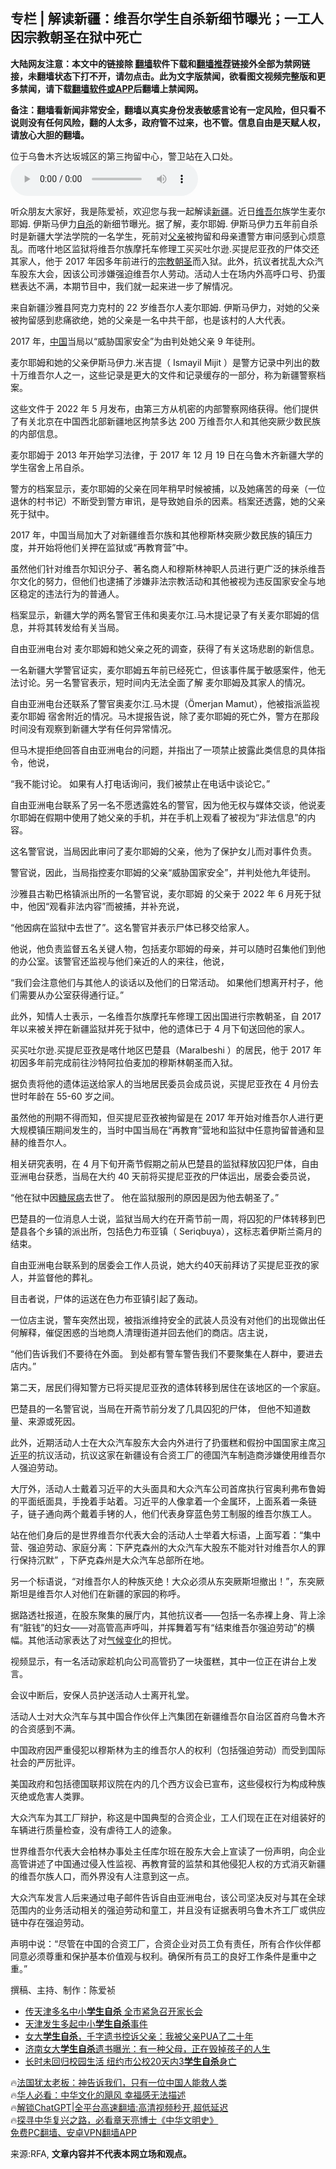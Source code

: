  <!-- 面包屑导航 --> <h2>专栏 | 解读新疆：维吾尔学生自杀新细节曝光；一工人因宗教朝圣在狱中死亡</h2> <p class="notice"><b>大陆网友注意：本文中的链接除 <a href="https://github.com/bannedbook/fanqiang" >翻墙</a>软件下载和<a href="https://github.com/killgcd/justmysocks/blob/master/README.md">翻墙推荐</a>链接外全部为禁网链接，未翻墙状态下打不开，请勿点击。此为文字版禁闻，欲看图文视频完整版和更多禁闻，请下载<a href="https://github.com/bannedbook/fanqiang">翻墙软件或APP</a>后翻墙上禁闻网。</p><p>备注：翻墙看新闻非常安全，翻墙以真实身份发表敏感言论有一定风险，但只看不说则没有任何风险，翻的人太多，政府管不过来，也不管。信息自由是天赋人权，请放心大胆的翻墙。</b></p>  <div class="entry"> <p>位于乌鲁木齐达坂城区的第三拘留中心，警卫站在入口处。                 <audio controls="controls" preload="metadata" src="https://www.rfa.org/mandarin/zhuanlan/jieduxinjiang/xinjiang-06092023101135.html/@@stream" type="audio/mpeg"></audio></p> <p>听众朋友大家好，我是陈爱祯，欢迎您与我一起解读<a href="https://www.bannedbook.org/bnews/tag/%e6%96%b0%e7%96%86/" class="st_tag internal_tag" rel="tag" title="标签 新疆 下的日志">新疆</a>。近日<a href="https://www.bannedbook.org/bnews/tag/%E7%BB%B4%E5%90%BE%E5%B0%94/" class="st_tag internal_tag" rel="tag" title="标签 维吾尔 下的日志">维吾尔</a>族学生麦尔耶姆. 伊斯马伊力<a href="https://www.bannedbook.org/bnews/tag/%e8%87%aa%e6%9d%80/" class="st_tag internal_tag" rel="tag" title="标签 自杀 下的日志">自杀</a>的新细节曝光。据了解，麦尔耶姆. 伊斯马伊力五年前自杀时是新疆大学法学院的一名学生，死前对<a href="https://www.bannedbook.org/bnews/tag/%E7%88%B6%E4%BA%B2/" class="st_tag internal_tag" rel="tag" title="标签 父亲 下的日志">父亲</a>被拘留和母亲遭警方审问感到心烦意乱。而喀什地区监狱将维吾尔族摩托车修理工买买吐尔逊.买提尼亚孜的尸体交还其家人，他于 2017 年因多年前进行的<a href="https://www.bannedbook.org/bnews/tag/%e5%ae%97%e6%95%99/" class="st_tag internal_tag" rel="tag" title="标签 宗教 下的日志">宗教</a><a href="https://www.bannedbook.org/bnews/tag/%E6%9C%9D%E5%9C%A3/" class="st_tag internal_tag" rel="tag" title="标签 朝圣 下的日志">朝圣</a>而入狱。此外，抗议者扰乱大众汽车股东大会，因该公司涉嫌强迫维吾尔人劳动。活动人士在场内外高呼口号、扔蛋糕表达不满，本期节目中，我们就一起来进一步了解情况。</p> <p>来自新疆沙雅县阿克力克村的 22 岁维吾尔人麦尔耶姆. 伊斯马伊力，对她的父亲被拘留感到悲痛欲绝，她的父亲是一名中共干部，也是该村的人大代表。</p> <p>2017 年，<span class='wp_keywordlink_affiliate'><a href="https://www.bannedbook.org/" title="中国" target="_blank">中国</a></span>当局以“威胁国家安全”为由判处她父亲 9 年徒刑。</p> <p>麦尔耶姆和她的父亲伊斯马伊力.米吉提（ Ismayil Mijit ）是警方记录中列出的数十万维吾尔人之一，这些记录是更大的文件和记录缓存的一部分，称为新疆警察档案。</p> <p>这些文件于 2022 年 5 月发布，由第三方从机密的内部警察网络获得。他们提供了有关北京在中国西北部新疆地区拘禁多达 200 万维吾尔人和其他突厥少数民族的内部信息。</p> <p>麦尔耶姆于 2013 年开始学习法律，于 2017 年 12 月 19 日在乌鲁木齐新疆大学的学生宿舍上吊自杀。</p> <p>警方的档案显示，麦尔耶姆的父亲在同年稍早时候被捕，以及她痛苦的母亲（一位退休的村书记）不断受到警方审讯，是导致她自杀的因素。档案还透露，她的父亲死于狱中。</p> <p>2017 年，中国当局加大了对新疆维吾尔族和其他穆斯林突厥少数民族的镇压力度，并开始将他们关押在监狱或“再教育营”中。</p> <p>虽然他们针对维吾尔知识分子、著名商人和穆斯林神职人员进行更广泛的抹杀维吾尔文化的努力，但他们也逮捕了涉嫌非法宗教活动和其他被视为违反国家安全与地区稳定的违法行为的普通人。</p> <p>档案显示，新疆大学的两名警官王伟和奥麦尔江.马木提记录了有关麦尔耶姆的信息，并将其转发给有关当局。                                       </p> <p>自由亚洲电台对 麦尔耶姆和她父亲之死的调查，获得了有关这场悲剧的新信息。</p> <p>一名新疆大学警官证实，麦尔耶姆五年前已经死亡，但该事件属于敏感案件，他无法讨论。另一名警官表示，短时间内无法全面了解 麦尔耶姆及其家人的情况。</p> <p>自由亚洲电台还联系了警官奥麦尔江.马木提（Ömerjan Mamut），他被指派监视 麦尔耶姆 宿舍附近的情况。马木提报告说，除了麦尔耶姆的死亡外，警方在那段时间没有观察到新疆大学有任何异常情况。</p> <p>但马木提拒绝回答自由亚洲电台的问题，并指出了一项禁止披露此类信息的具体指令，他说，</p> <p>“我不能讨论。 如果有人打电话询问，我们被禁止在电话中谈论它。”</p> <p>自由亚洲电台联系了另一名不愿透露姓名的警官，因为他无权与媒体交谈，他说麦尔耶姆在假期中使用了她父亲的手机，并在手机上观看了被视为“非法信息”的内容。</p> <p>这名警官说，当局因此审问了麦尔耶姆的父亲，他为了保护女儿而对事件负责。</p> <p>警官说，因此，当局指控麦尔耶姆的父亲“威胁国家安全”，并判处他九年徒刑。</p> <p>沙雅县古勒巴格镇派出所的一名警官说，麦尔耶姆 的父亲于 2022 年 6 月死于狱中，他因“观看非法内容”而被捕，并补充说，</p> <p>“他因病在监狱中去世了”。这名警官并表示尸体已移交给家人。</p> <p>他说，他负责监督五名关键人物，包括麦尔耶姆的母亲，并可以随时召集他们到他的办公室。该警官还监视与他们亲近的人的来往，他说，</p> <p>“我们会注意他们与其他人的谈话以及他们的日常活动。 如果他们想离开村子，他们需要从办公室获得通行证。”</p> <p>此外，知情人士表示，一名维吾尔族摩托车修理工因出国进行宗教朝圣，自 2017 年以来被关押在新疆监狱并死于狱中，他的遗体已于 4 月下旬送回他的家人。</p> <p>买买吐尔逊.买提尼亚孜是喀什地区巴楚县（Maralbeshi ）的居民，他于 2017 年初因多年前完成前往沙特阿拉伯麦加的穆斯林朝圣而入狱。</p> <p>据负责将他的遗体运送给家人的当地居民委员会成员说，买提尼亚孜在 4 月份去世时年龄在 55-60 岁之间。</p>  <p>虽然他的刑期不得而知，但买提尼亚孜被拘留是在 2017 年开始对维吾尔人进行更大规模镇压期间发生的，当时中国当局在“再教育”营地和监狱中任意拘留普通和显赫的维吾尔人。</p> <p>相关研究表明，在 4 月下旬开斋节假期之前从巴楚县的监狱释放囚犯尸体，自由亚洲电台获悉，当局在大约 40 天前将买提尼亚孜的尸体运出，居委会委员说，</p> <p>“他在狱中因<a href="https://www.bannedbook.org/bnews/tag/%e7%b3%96%e5%b0%bf%e7%97%85/" class="st_tag internal_tag" rel="tag" title="标签 糖尿病 下的日志">糖尿病</a>去世了。 他在监狱服刑的原因是因为他去朝圣了。”</p> <p>巴楚县的一位消息人士说，监狱当局大约在开斋节前一周，将囚犯的尸体转移到巴楚县各个乡镇的派出所，包括色力布亚镇（ Seriqbuya），这标志着伊斯兰斋月的结束。</p> <p>自由亚洲电台联系到的居委会工作人员说，她大约40天前拜访了买提尼亚孜的家人，并监督他的葬礼。</p> <p>目击者说，尸体的运送在色力布亚镇引起了轰动。</p> <p>一位店主说，警车突然出现，被指派维持安全的武装人员没有对他们的出现做出任何解释，催促困惑的当地商人清理街道并回去他们的商店。店主说，</p> <p>“他们告诉我们不要待在外面。 到处都有警车警告我们不要聚集在人群中，要进去店内。”</p> <p>第二天，居民们得知警方已将买提尼亚孜的遗体转移到居住在该地区的一个家庭。</p> <p>巴楚县的一名警官说，当局在开斋节前分发了几具囚犯的尸体， 但他不知道数量、来源或死因。</p> <p>此外，近期活动人士在大众汽车股东大会内外进行了扔蛋糕和假扮中国国家主席<a href="https://www.bannedbook.org/bnews/tag/%e4%b9%a0%e8%bf%91%e5%b9%b3/" class="st_tag internal_tag" rel="tag" title="标签 习近平 下的日志">习近平</a>的抗议活动，抗议这家在新疆设有合资工厂的德国汽车制造商涉嫌使用维吾尔人强迫劳动。</p> <p>大厅外，活动人士戴着习近平的大头面具和大众汽车公司首席执行官奥利弗布鲁姆的平面纸面具，手挽着手站着。习近平的人像拿着一个金属环，上面系着一条链子，链子通向两个戴着手铐的人，他们代表身穿蓝色劳工制服的维吾尔族工人。</p> <p>站在他们身后的是世界维吾尔代表大会的活动人士举着大标语，上面写着：“集中营、强迫劳动、家庭分离：下萨克森州的大众汽车大股东不能对针对维吾尔人的罪行保持沉默” ，下萨克森州是大众汽车总部所在地。</p>  <p>另一个标语说，“对维吾尔人的种族灭绝！大众必须从东突厥斯坦撤出！”，东突厥斯坦是维吾尔人对他们在新疆的家园的称呼。</p> <p>据路透社报道，在股东聚集的展厅内，其他抗议者——包括一名赤裸上身、背上涂有“脏钱”的妇女——对高管高声呼叫，并挥舞着写有“结束维吾尔强迫劳动”的横幅。其他活动家表达了对<span class='wp_keywordlink'><a href="https://www.bannedbook.org/bnews/ssgc/20180904/993719.html" title="《魔鬼在统治着我们的世界(23)：环保主义(上)》" target="_blank">气候变化</a></span>的担忧。</p> <p>视频显示，有一名活动家趁机向公司高管扔了一块蛋糕，其中一位正在讲台上发言。</p> <p>会议中断后，安保人员护送活动人士离开礼堂。</p> <p>活动人士对大众汽车与其中国合作伙伴上汽集团在新疆维吾尔自治区首府乌鲁木齐的合资感到不满。</p> <p>中国政府因严重侵犯以穆斯林为主的维吾尔人的权利（包括强迫劳动）而受到国际社会的严厉批评。</p> <p>美国政府和包括德国联邦议院在内的几个西方议会已宣布，这些侵权行为构成种族灭绝或危害人类罪。</p> <p>大众汽车为其工厂辩护，称这是中国典型的合资企业，工人们现在正在对组装好的车辆进行质量检查，没有虐待工人的迹象。</p> <p>世界维吾尔代表大会柏林办事处主任库尔班在股东大会上宣读了一份声明，向企业高管讲述了中国通过侵入性监视、再教育营的监禁和其他侵犯人权的方式消灭新疆的维吾尔族人口，而外界没有人注意到这一点。</p> <p>大众汽车发言人后来通过电子邮件告诉自由亚洲电台，该公司坚决反对与其在全球范围内的业务活动相关的强迫劳动和童工，并且没有证据表明乌鲁木齐工厂或供应链中存在强迫劳动。</p> <p>声明中说：“尽管在中国的合资工厂，合资企业对员工负有责任，所有合作伙伴都同意必须尊重和保护基本价值观与权利。确保所有员工的良好工作条件是重中之重。”</p> <p>撰稿、主持、制作：陈爱祯</p> <!--<div id="taboola-mid-1"></div>--><ul class='op-related-articles' title='相关阅读'> <li><a href='https://www.bannedbook.org/bnews/ssgc/20230411/1870953.html' target='_blank'>传天津多名中小<b>学生自杀</b> 全市紧急召开家长会</a></li> <li><a href='https://www.bannedbook.org/bnews/renquan/20230411/1870909.html' target='_blank'>天津发生多起中小<b>学生自杀</b>事件</a></li> <li><a href='https://www.bannedbook.org/bnews/lifebaike/20210813/1605484.html' target='_blank'>女大<b>学生自杀</b>，千字遗书控诉父亲：我被父亲PUA了二十年</a></li> <li><a href='https://www.bannedbook.org/bnews/lifebaike/20210401/1517033.html' target='_blank'>济南女大<b>学生自杀</b>遗书曝光：有一种父母，正在毁掉孩子的人生</a></li> <li><a href='https://www.bannedbook.org/bnews/cnnews/20210218/1489291.html' target='_blank'>长时未回归校园生活 纽约市公校20天内3<b>学生自杀</b>身亡</a></li> </ul> <p class="texttj"> 🔥<a href="https://www.bannedbook.org/bnews/ssgc/20230219/1850782.html" target="_blank">法国犹太老板：神告诉我们，只有一位中国人能救人类</a><br/> 🔥<a href="https://www.bannedbook.org/bnews/comments/20220220/1694796.html" target="_blank">华人必看：中华文化的飓风 幸福感无法描述</a><br/> 🔥<a href="https://github.com/bannedbook/fanqiang/wiki/V2ray%E6%9C%BA%E5%9C%BA" target="_blank">解锁ChatGPT|全平台高速翻墙:高清视频秒开,超低延迟</a><br/> 🔥<a href="https://www.bannedbook.org/bnews/comments/20220808/1768773.html" target="_blank">探寻中华复兴之路，必看章天亮博士《中华文明史》</a><br/> <a href="https://github.com/bannedbook/fanqiang/wiki/%E7%A6%81%E9%97%BB%E7%BD%91%E5%AE%89%E5%8D%93%E7%BF%BB%E5%A2%99%E6%96%B0%E9%97%BBAPP" target="_blank">免费PC翻墙、安卓VPN翻墙APP</a><br/> </p> <p>来源:RFA, <strong>文章内容并不代表本网立场和观点。</strong></p><a name='sharetosocial'></a> <div style="margin-bottom:5px;padding-bottom:5px;clear:both"> <div id="archive-pix-1" class="banner-ads"> <!-- AuctionX Display platform tag START --> <div id="27602x728x90x621x_ADSLOT1" clicktrack="%%CLICK_URL_ESC%%"></div>  <!-- AuctionX Display platform tag END --> </div> <div id="archive-pix-2" class="banner-ads"> <!-- AuctionX Display platform tag START --> <div id="27556x300x250x621x_ADSLOT1" clicktrack="%%CLICK_URL_ESC%%" style="margin:0 auto;text-align:center"></div>  <!-- AuctionX Display platform tag END --> </div> </div>  <div id="archive-pix-1" class="banner-ads"> <!-- AuctionX Display platform tag START --> <div id="27603x728x90x621x_ADSLOT1" clicktrack="%%CLICK_URL_ESC%%"></div>  <!-- AuctionX Display platform tag END --> </div> </div><!--END ENTRY--> 